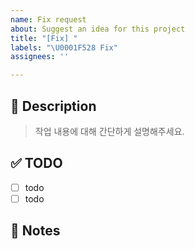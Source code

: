```yaml
---
name: Fix request
about: Suggest an idea for this project
title: "[Fix] "
labels: "\U0001F528 Fix"
assignees: ''

---
```


## 🚀 Description
> 작업 내용에 대해 간단하게 설명해주세요.

## ✅ TODO
- [ ] todo
- [ ] todo

## 📢 Notes
